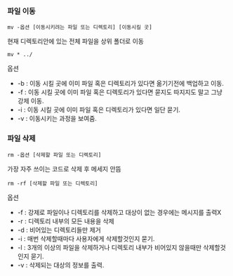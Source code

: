 ### 파일 이동
```
mv -옵션 [이동시키려는 파일 또는 디렉토리] [이동시킬 곳]
```
현재 디렉토리안에 있는 전체 파일을 상위 폴더로 이동
```
mv * ../
```
옵션

* -b : 이동 시킬 곳에 이미 파일 혹은 디렉토리가 있다면 옮기기전에 백업하고 이동.
* -f : 이동 시킬 곳에 이미 파일 혹은 디렉토리가 있다면 묻지도 따지지도 말고 그냥 강제 이동.
* -i : 이동 시킬 곳에 이미 파일 혹은 디렉토리가 있다면 일단 묻기.
* -v : 이동시키는 과정을 보여줌.

### 파일 삭제
```
rm -옵션 [삭제할 파일 또는 디렉토리]
```
가장 자주 쓰이는 코드로 삭제 후 메세지 안뜸
```
rm -rf [삭제할 파일 또는 디렉토리]
```
옵션

* -f : 강제로 파일이나 디렉토리를 삭제하고 대상이 없는 경우에는 메시지를 출력X
* -r : 디렉토리 내부의 모든 내용을 삭제
* -d : 비어있는 디렉토리들만 제거
* -i : 매번 삭제할때마다 사용자에게 삭제할것인지 묻기.
* -l : 3개의 이상의 파일을 삭제하거나 디렉토리 내부가 비어있지 않을때만 삭제할것인지 묻기.
* -v : 삭제되는 대상의 정보를 출력.
